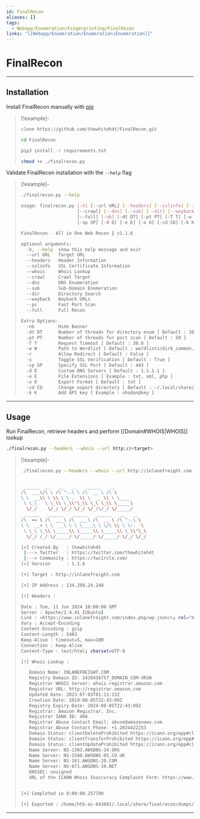 ```yaml
---
id: FinalRecon
aliases: []
tags:
  - Webapp/Enumeration/Fingerprinting/FinalRecon
links: "[[Webapp/Enumeration/Enumeration|Enumeration]]"
---
```


# FinalRecon

___

<!-- Installation {{{-->
## Installation

Install FinalRecon manually with [pip](https://pypi.org/project/pip/)

<!-- Example {{{-->
> [!example]-
>
> ```sh
> clone https://github.com/thewhiteh4t/FinalRecon.git
> ```
> ```sh
> cd FinalRecon
> ```
> ```sh
> pip3 install -r requirements.txt
> ```
> ```sh
> chmod +x ./finalrecon.py
> ```
<!-- }}} -->

Validate FinalRecon installation with the `--help` flag

<!-- Example {{{-->
> [!example]-
>
> ```sh
> ./finalrecon.py --help
> ```
> ```sh
> usage: finalrecon.py [-h] [--url URL] [--headers] [--sslinfo] [--whois]
>                      [--crawl] [--dns] [--sub] [--dir] [--wayback] [--ps]
>                      [--full] [-nb] [-dt DT] [-pt PT] [-T T] [-w W] [-r] [-s]
>                      [-sp SP] [-d D] [-e E] [-o O] [-cd CD] [-k K]
>
> FinalRecon - All in One Web Recon | v1.1.6
>
> optional arguments:
>   -h, --help  show this help message and exit
>   --url URL   Target URL
>   --headers   Header Information
>   --sslinfo   SSL Certificate Information
>   --whois     Whois Lookup
>   --crawl     Crawl Target
>   --dns       DNS Enumeration
>   --sub       Sub-Domain Enumeration
>   --dir       Directory Search
>   --wayback   Wayback URLs
>   --ps        Fast Port Scan
>   --full      Full Recon
>
> Extra Options:
>   -nb         Hide Banner
>   -dt DT      Number of threads for directory enum [ Default : 30 ]
>   -pt PT      Number of threads for port scan [ Default : 50 ]
>   -T T        Request Timeout [ Default : 30.0 ]
>   -w W        Path to Wordlist [ Default : wordlists/dirb_common.txt ]
>   -r          Allow Redirect [ Default : False ]
>   -s          Toggle SSL Verification [ Default : True ]
>   -sp SP      Specify SSL Port [ Default : 443 ]
>   -d D        Custom DNS Servers [ Default : 1.1.1.1 ]
>   -e E        File Extensions [ Example : txt, xml, php ]
>   -o O        Export Format [ Default : txt ]
>   -cd CD      Change export directory [ Default : ~/.local/share/finalrecon ]
>   -k K        Add API key [ Example : shodan@key ]
> ```
<!-- }}} -->

___
<!-- }}} -->

<!-- Usage {{{-->
## Usage

Run FinalRecon, retrieve headers and perform [[Domain#WHOIS|WHOIS]] lookup

```sh
./finalrecon.py --headers --whois --url http://<target>
```

<!-- Example {{{-->
> [!example]-
>
> ```sh
> ./finalrecon.py --headers --whois --url http://inlanefreight.com
> ```
> ```sh
>
>  ______  __   __   __   ______   __
> /\  ___\/\ \ /\ "-.\ \ /\  __ \ /\ \
> \ \  __\\ \ \\ \ \-.  \\ \  __ \\ \ \____
>  \ \_\   \ \_\\ \_\\"\_\\ \_\ \_\\ \_____\
>   \/_/    \/_/ \/_/ \/_/ \/_/\/_/ \/_____/
>  ______   ______   ______   ______   __   __
> /\  == \ /\  ___\ /\  ___\ /\  __ \ /\ "-.\ \
> \ \  __< \ \  __\ \ \ \____\ \ \/\ \\ \ \-.  \
>  \ \_\ \_\\ \_____\\ \_____\\ \_____\\ \_\\"\_\
>   \/_/ /_/ \/_____/ \/_____/ \/_____/ \/_/ \/_/
>
> [>] Created By   : thewhiteh4t
>  |---> Twitter   : https://twitter.com/thewhiteh4t
>  |---> Community : https://twc1rcle.com/
> [>] Version      : 1.1.6
>
> [+] Target : http://inlanefreight.com
>
> [+] IP Address : 134.209.24.248
>
> [!] Headers :
>
> Date : Tue, 11 Jun 2024 10:08:00 GMT
> Server : Apache/2.4.41 (Ubuntu)
> Link : <https://www.inlanefreight.com/index.php/wp-json/>; rel="https://api.w.org/", <https://www.inlanefreight.com/index.php/wp-json/wp/v2/pages/7>; rel="alternate"; type="application/json", <https://www.inlanefreight.com/>; rel=shortlink
> Vary : Accept-Encoding
> Content-Encoding : gzip
> Content-Length : 5483
> Keep-Alive : timeout=5, max=100
> Connection : Keep-Alive
> Content-Type : text/html; charset=UTF-8
>
> [!] Whois Lookup :
>
>    Domain Name: INLANEFREIGHT.COM
>    Registry Domain ID: 2420436757_DOMAIN_COM-VRSN
>    Registrar WHOIS Server: whois.registrar.amazon.com
>    Registrar URL: http://registrar.amazon.com
>    Updated Date: 2023-07-03T01:11:15Z
>    Creation Date: 2019-08-05T22:43:09Z
>    Registry Expiry Date: 2024-08-05T22:43:09Z
>    Registrar: Amazon Registrar, Inc.
>    Registrar IANA ID: 468
>    Registrar Abuse Contact Email: abuse@amazonaws.com
>    Registrar Abuse Contact Phone: +1.2024422253
>    Domain Status: clientDeleteProhibited https://icann.org/epp#clientDeleteProhibited
>    Domain Status: clientTransferProhibited https://icann.org/epp#clientTransferProhibited
>    Domain Status: clientUpdateProhibited https://icann.org/epp#clientUpdateProhibited
>    Name Server: NS-1303.AWSDNS-34.ORG
>    Name Server: NS-1580.AWSDNS-05.CO.UK
>    Name Server: NS-161.AWSDNS-20.COM
>    Name Server: NS-671.AWSDNS-19.NET
>    DNSSEC: unsigned
>    URL of the ICANN Whois Inaccuracy Complaint Form: https://www.icann.org/wicf/
>
>
> [+] Completed in 0:00:00.257780
>
> [+] Exported : /home/htb-ac-643601/.local/share/finalrecon/dumps/fr_inlanefreight.com_11-06-2024_11:07:59
> ```
<!-- }}} -->

___
<!-- }}} -->
